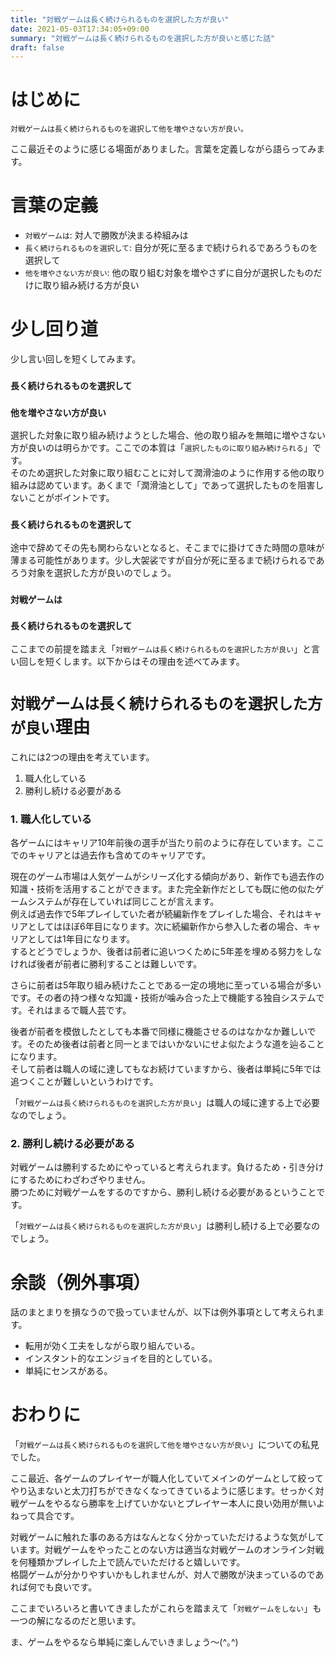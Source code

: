 ```yaml
---
title: "対戦ゲームは長く続けられるものを選択した方が良い"
date: 2021-05-03T17:34:05+09:00
summary: "対戦ゲームは長く続けられるものを選択した方が良いと感じた話"
draft: false
---
```

# はじめに
`対戦ゲームは長く続けられるものを選択して他を増やさない方が良い。`  

ここ最近そのように感じる場面がありました。言葉を定義しながら語らってみます。

# 言葉の定義
* `対戦ゲームは`: 対人で勝敗が決まる枠組みは
* `長く続けられるものを選択して`: 自分が死に至るまで続けられるであろうものを選択して
* `他を増やさない方が良い`: 他の取り組む対象を増やさずに自分が選択したものだけに取り組み続ける方が良い

# 少し回り道
少し言い回しを短くしてみます。

### `長く続けられるものを選択して`
### `他を増やさない方が良い`
選択した対象に取り組み続けようとした場合、他の取り組みを無暗に増やさない方が良いのは明らかです。ここでの本質は「`選択したものに取り組み続けられる`」です。  
そのため選択した対象に取り組むことに対して潤滑油のように作用する他の取り組みは認めています。あくまで「潤滑油として」であって選択したものを阻害しないことがポイントです。

### `長く続けられるものを選択して`
途中で辞めてその先も関わらないとなると、そこまでに掛けてきた時間の意味が薄まる可能性があります。少し大袈裟ですが自分が死に至るまで続けられるであろう対象を選択した方が良いのでしょう。

### `対戦ゲームは`
### `長く続けられるものを選択して`
ここまでの前提を踏まえ「`対戦ゲームは長く続けられるものを選択した方が良い`」と言い回しを短くします。以下からはその理由を述べてみます。

# `対戦ゲームは長く続けられるものを選択した方が良い`理由
これには2つの理由を考えています。
1. 職人化している
2. 勝利し続ける必要がある

### 1. 職人化している
各ゲームにはキャリア10年前後の選手が当たり前のように存在しています。ここでのキャリアとは過去作も含めてのキャリアです。  

現在のゲーム市場は人気ゲームがシリーズ化する傾向があり、新作でも過去作の知識・技術を活用することができます。また完全新作だとしても既に他の似たゲームシステムが存在していれば同じことが言えます。  
例えば過去作で5年プレイしていた者が続編新作をプレイした場合、それはキャリアとしてはほぼ6年目になります。次に続編新作から参入した者の場合、キャリアとしては1年目になります。  
するとどうでしょうか、後者は前者に追いつくために5年差を埋める努力をしなければ後者が前者に勝利することは難しいです。  

さらに前者は5年取り組み続けたことである一定の境地に至っている場合が多いです。その者の持つ様々な知識・技術が噛み合った上で機能する独自システムです。それはまるで職人芸です。  

後者が前者を模倣したとしても本番で同様に機能させるのはなかなか難しいです。そのため後者は前者と同一とまではいかないにせよ似たような道を辿ることになります。  
そして前者は職人の域に達してもなお続けていますから、後者は単純に5年では追つくことが難しいというわけです。  

「`対戦ゲームは長く続けられるものを選択した方が良い`」は職人の域に達する上で必要なのでしょう。

### 2. 勝利し続ける必要がある
対戦ゲームは勝利するためにやっていると考えられます。負けるため・引き分けにするためにわざわざやりません。  
勝つために対戦ゲームをするのですから、勝利し続ける必要があるということです。  

「`対戦ゲームは長く続けられるものを選択した方が良い`」は勝利し続ける上で必要なのでしょう。  

# 余談（例外事項）
話のまとまりを損なうので扱っていませんが、以下は例外事項として考えられます。
- 転用が効く工夫をしながら取り組んでいる。
- インスタント的なエンジョイを目的としている。
- 単純にセンスがある。

# おわりに
「`対戦ゲームは長く続けられるものを選択して他を増やさない方が良い`」についての私見でした。  

ここ最近、各ゲームのプレイヤーが職人化していてメインのゲームとして絞ってやり込まないと太刀打ちができなくなってきているように感じます。せっかく対戦ゲームをやるなら勝率を上げていかないとプレイヤー本人に良い効用が無いよねって具合です。  

対戦ゲームに触れた事のある方はなんとなく分かっていただけるような気がしています。対戦ゲームをやったことのない方は適当な対戦ゲームのオンライン対戦を何種類かプレイした上で読んでいただけると嬉しいです。  
格闘ゲームが分かりやすいかもしれませんが、対人で勝敗が決まっているのであれば何でも良いです。  

ここまでいろいろと書いてきましたがこれらを踏まえて「`対戦ゲームをしない`」も一つの解になるのだと思います。  

ま、ゲームをやるなら単純に楽しんでいきましょう〜(^｡^)
